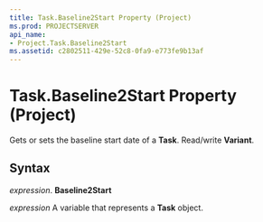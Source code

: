 ```yaml
---
title: Task.Baseline2Start Property (Project)
ms.prod: PROJECTSERVER
api_name:
- Project.Task.Baseline2Start
ms.assetid: c2802511-429e-52c8-0fa9-e773fe9b13af
---
```



# Task.Baseline2Start Property (Project)

Gets or sets the baseline start date of a  **Task**. Read/write **Variant**.


## Syntax

 _expression_. **Baseline2Start**

 _expression_ A variable that represents a **Task** object.


